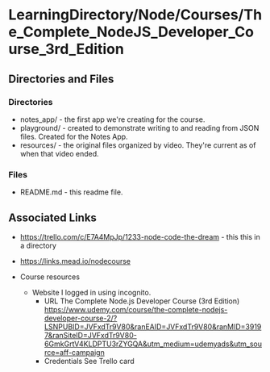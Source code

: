 # LearningDirectory/Node/Courses/The_Complete_NodeJS_Developer_Course_3rd_Edition



## Directories and Files

### Directories

* notes_app/ - the first app we're creating for the course.
* playground/ - created to demonstrate writing to and reading from JSON files. Created for the Notes App.
* resources/ - the original files organized by video. They're current as of when that video ended.

### Files

* README.md - this readme file.

## Associated Links

* https://trello.com/c/E7A4MpJp/1233-node-code-the-dream - this this in a directory

* https://links.mead.io/nodecourse

* Course resources
    * Website
I logged in using incognito.
        * URL
The Complete Node.js Developer Course (3rd Edition)
https://www.udemy.com/course/the-complete-nodejs-developer-course-2/?LSNPUBID=JVFxdTr9V80&ranEAID=JVFxdTr9V80&ranMID=39197&ranSiteID=JVFxdTr9V80-6GmkGrtV4KLDPTU3rZYGQA&utm_medium=udemyads&utm_source=aff-campaign
        * Credentials
See Trello card